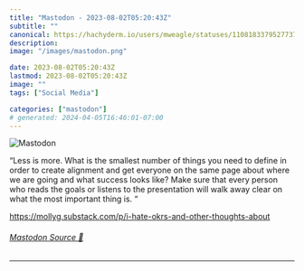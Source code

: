 ```yaml
---
title: "Mastodon - 2023-08-02T05:20:43Z"
subtitle: ""
canonical: https://hachyderm.io/users/mweagle/statuses/110818337952773725
description:
image: "/images/mastodon.png"

date: 2023-08-02T05:20:43Z
lastmod: 2023-08-02T05:20:43Z
image: ""
tags: ["Social Media"]

categories: ["mastodon"]
# generated: 2024-04-05T16:46:01-07:00
---
```

![Mastodon](/images/mastodon.png)

<p>“Less is more. What is the smallest number of things you need to define in order to create alignment and get everyone on the same page about where we are going and what success looks like? Make sure that every person who reads the goals or listens to the presentation will walk away clear on what the most important thing is. “</p><p><a href="https://mollyg.substack.com/p/i-hate-okrs-and-other-thoughts-about" target="_blank" rel="nofollow noopener noreferrer" translate="no"><span class="invisible">https://</span><span class="ellipsis">mollyg.substack.com/p/i-hate-o</span><span class="invisible">krs-and-other-thoughts-about</span></a></p>


###### [Mastodon Source 🐘](https://hachyderm.io/@mweagle/110818337952773725)

___
